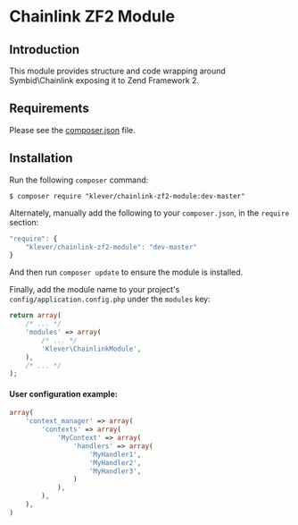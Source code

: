 Chainlink ZF2 Module
=======

Introduction
------------

This module provides structure and code wrapping around Symbid\Chainlink exposing it to Zend Framework 2.

Requirements
------------
  
Please see the [composer.json](composer.json) file.

Installation
------------

Run the following `composer` command:

```console
$ composer require "klever/chainlink-zf2-module:dev-master"
```

Alternately, manually add the following to your `composer.json`, in the `require` section:

```javascript
"require": {
    "klever/chainlink-zf2-module": "dev-master"
}
```

And then run `composer update` to ensure the module is installed.

Finally, add the module name to your project's `config/application.config.php` under the `modules`
key:

```php
return array(
    /* ... */
    'modules' => array(
        /* ... */
        'Klever\ChainlinkModule',
    ),
    /* ... */
);
```

#### User configuration example:

```php
array(
    'context_manager' => array(
        'contexts' => array(
            'MyContext' => array(
                'handlers' => array(
                    'MyHandler1',
                    'MyHandler2',
                    'MyHandler3',
                )
            ),
        ),
    ),
)
```
